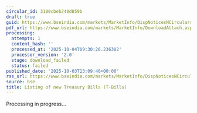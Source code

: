 ```yaml
---
circular_id: 3100cbeb240d859b
draft: true
guid: https://www.bseindia.com/markets/MarketInfo/DispNoticesNCirculars.aspx?Noticeid={FD428EBC-0DD7-4FB2-B38D-398C9F4BEEC7}&noticeno=20251003-40&dt=10/03/2025&icount=40&totcount=73&flag=0
pdf_url: https://www.bseindia.com/markets/MarketInfo/DownloadAttach.aspx?id=20251003-40&attachedId=
processing:
  attempts: 1
  content_hash: ''
  processed_at: '2025-10-04T09:30:26.236382'
  processor_version: '2.0'
  stage: download_failed
  status: failed
published_date: '2025-10-03T13:09:40+00:00'
rss_url: https://www.bseindia.com/markets/MarketInfo/DispNoticesNCirculars.aspx?Noticeid={FD428EBC-0DD7-4FB2-B38D-398C9F4BEEC7}&noticeno=20251003-40&dt=10/03/2025&icount=40&totcount=73&flag=0
source: bse
title: Listing of new Treasury Bills (T-Bills)
---
```


Processing in progress...